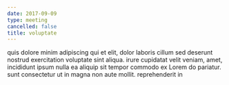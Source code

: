 ```yaml
---
date: 2017-09-09
type: meeting
cancelled: false
title: voluptate
---
```

quis dolore minim adipiscing qui et elit, dolor laboris cillum sed deserunt nostrud exercitation voluptate sint aliqua. irure cupidatat velit veniam, amet, incididunt ipsum nulla ea aliquip sit tempor commodo ex Lorem do pariatur. sunt consectetur ut in magna non aute mollit. reprehenderit in